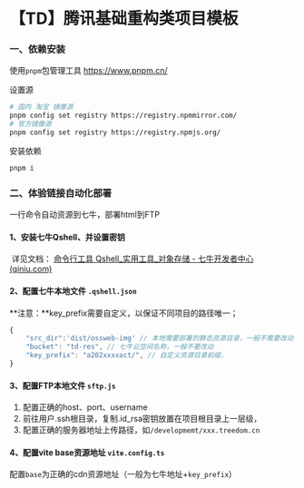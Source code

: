 # 【TD】腾讯基础重构类项目模板

### 一、依赖安装

使用`pnpm`包管理工具 https://www.pnpm.cn/

设置源

```bash
# 国内 淘宝 镜像源
pnpm config set registry https://registry.npmmirror.com/
# 官方镜像源
pnpm config set registry https://registry.npmjs.org/
```

安装依赖

```javascript
pnpm i
```

### 二、体验链接自动化部署

一行命令自动资源到七牛，部署html到FTP

#### 1、安装七牛Qshell、并设置密钥

​	详见文档： [命令行工具 Qshell_实用工具_对象存储 - 七牛开发者中心 (qiniu.com)](https://developer.qiniu.com/kodo/1302/qshell) 

#### 2、配置七牛本地文件 `.qshell.json`

**注意：**key_prefix需要自定义，以保证不同项目的路径唯一；

```javascript
{
    "src_dir":'dist/ossweb-img' // 本地需要部署的静态资源目录，一般不需要改动
    "bucket": "td-res", // 七牛云空间名称，一般不要改动
    "key_prefix": "a202xxxxact/", // 自定义资源目录前缀，
}
```

#### 3、配置FTP本地文件 `sftp.js`

1. 配置正确的host、port、username
2. 前往用户.ssh根目录，复制.id_rsa密钥放置在项目根目录上一层级，
3. 配置正确的服务器地址上传路径，如`/developmemt/xxx.treedom.cn`

#### 4、配置vite base资源地址 `vite.config.ts`

配置`base`为正确的cdn资源地址（一般为七牛地址+`key_prefix`）

